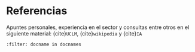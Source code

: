 # Referencias

Apuntes personales, experiencia en el sector y consultas entre otros en el siguiente material: {cite}`UCLM`, {cite}`wikipedia` y {cite}`IA`

```{bibliography}
:filter: docname in docnames

```

